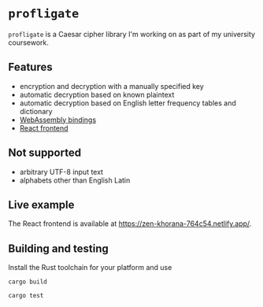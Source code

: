 # `profligate`

`profligate` is a Caesar cipher library I'm working on as part of my university coursework.

## Features

- encryption and decryption with a manually specified key
- automatic decryption based on known plaintext
- automatic decryption based on English letter frequency tables and dictionary
- [WebAssembly bindings](https://gitlab.com/oreganoli/profligate-front-rs/)
- [React frontend](https://gitlab.com/oreganoli/profligate-front/)

## Not supported
- arbitrary UTF-8 input text
- alphabets other than English Latin

## Live example

The React frontend is available at https://zen-khorana-764c54.netlify.app/.

## Building and testing

Install the Rust toolchain for your platform and use

```
cargo build
```

```
cargo test
```
